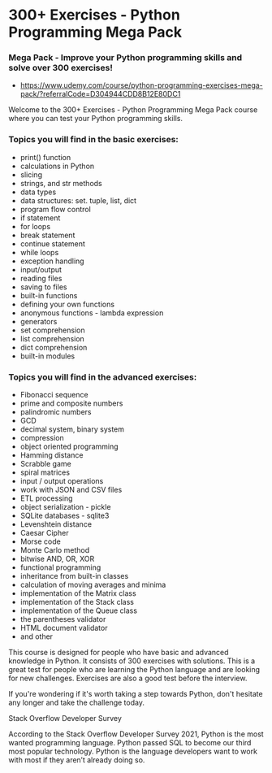 # 300+ Exercises - Python Programming Mega Pack 

### Mega Pack - Improve your Python programming skills and solve over 300 exercises!

* https://www.udemy.com/course/python-programming-exercises-mega-pack/?referralCode=D304944CDD8B12E80DC1

Welcome to the 300+ Exercises - Python Programming Mega Pack course where you can test your Python programming skills. 

### Topics you will find in the basic exercises:
* print() function
* calculations in Python
* slicing
* strings, and str methods
* data types
* data structures: set. tuple, list, dict
* program flow control
* if statement
* for loops
* break statement
* continue statement
* while loops
* exception handling
* input/output
* reading files
* saving to files
* built-in functions
* defining your own functions
* anonymous functions - lambda expression
* generators
* set comprehension
* list comprehension
* dict comprehension
* built-in modules

### Topics you will find in the advanced exercises:
* Fibonacci sequence
* prime and composite numbers
* palindromic numbers
* GCD
* decimal system, binary system
* compression
* object oriented programming
* Hamming distance
* Scrabble game
* spiral matrices
* input / output operations
* work with JSON and CSV files
* ETL processing
* object serialization - pickle
* SQLite databases - sqlite3
* Levenshtein distance
* Caesar Cipher
* Morse code
* Monte Carlo method
* bitwise AND, OR, XOR
* functional programming
* inheritance from built-in classes
* calculation of moving averages and minima
* implementation of the Matrix class
* implementation of the Stack class
* implementation of the Queue class
* the parentheses validator
* HTML document validator
* and other

This course is designed for people who have basic and advanced knowledge in Python. It consists of 300 exercises with solutions. This is a great test for people who are learning the Python language and are looking for new challenges. Exercises are also a good test before the interview. 

If you're wondering if it's worth taking a step towards Python, don't hesitate any longer and take the challenge today.

Stack Overflow Developer Survey

According to the Stack Overflow Developer Survey 2021, Python is the most wanted programming language. Python passed SQL to become our third most popular technology. Python is the language developers want to work with most if they aren’t already doing so.
